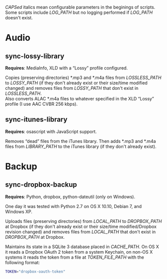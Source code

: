 *CAPSed* italics mean configurable parameters in the beginings of scripts. Some scripts include *LOG_PATH* but no logging performed if *LOG_PATH* doesn't exist.

# Audio

## sync-lossy-library

**Requires**: MediaInfo, XLD with a “Lossy” profile configured.

Copies (preserving directories) \*.mp3 and \*.m4a files from *LOSSLESS_PATH* to *LOSSY_PATH* (if they don't already exist or their size/time modified changed) and removes files from *LOSSY_PATH* that don't exist in *LOSSLESS_PATH*.  
Also converts ALAC *.m4a files to whatever specified in the XLD “Lossy” profile (I use AAC CVBR 256 kbps).

## sync-itunes-library

**Requires**: osascript with JavaScript support.

Removes “dead” files from the iTunes library. Then adds \*.mp3 and \*.m4a files from *LIBRARY_PATH* to the iTunes library (if they don't already exist).

# Backup

## sync-dropbox-backup

**Requires**: Python, dropbox, python-dateutil (only on Windows).

One day it was tested with Python 2.7 on OS X 10.10, Debian 7, and Windows XP.

Uploads files (preserving directories) from *LOCAL_PATH* to *DROPBOX_PATH* at Dropbox (if they don't already exist or their size/time modified/Dropbox revision changed) and removes files from *LOCAL_PATH* that don't exist in *DROPBOX_PATH* at Dropbox.

Maintains its state in a SQLite 3 database placed in *CACHE_PATH*. On OS X it reads a Dropbox OAuth 2 token from a system Keychain, on non-OS X systems it reads the token from a file at *TOKEN\_FILE\_PATH* with the following format:

```bash
TOKEN="dropbox-oauth-token"
```
